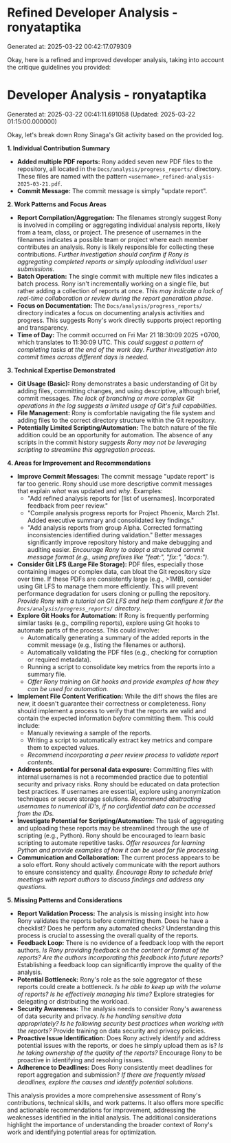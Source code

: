 # Refined Developer Analysis - ronyataptika
Generated at: 2025-03-22 00:42:17.079309

Okay, here is a refined and improved developer analysis, taking into account the critique guidelines you provided:

# Developer Analysis - ronyataptika
Generated at: 2025-03-22 00:41:11.691058 (Updated: 2025-03-22 01:15:00.000000)

Okay, let's break down Rony Sinaga's Git activity based on the provided log.

**1. Individual Contribution Summary**

*   **Added multiple PDF reports:** Rony added seven new PDF files to the repository, all located in the `Docs/analysis/progress_reports/` directory. These files are named with the pattern `<username>_refined-analysis-2025-03-21.pdf`.
*   **Commit Message:**  The commit message is simply "update report".

**2. Work Patterns and Focus Areas**

*   **Report Compilation/Aggregation:** The filenames strongly suggest Rony is involved in compiling or aggregating individual analysis reports, likely from a team, class, or project. The presence of usernames in the filenames indicates a possible team or project where each member contributes an analysis. Rony is likely responsible for collecting these contributions. *Further investigation should confirm if Rony is aggregating completed reports or simply uploading individual user submissions.*
*   **Batch Operation:** The single commit with multiple new files indicates a batch process. Rony isn't incrementally working on a single file, but rather adding a collection of reports at once. This *may indicate a lack of real-time collaboration or review during the report generation phase*.
*   **Focus on Documentation:** The `Docs/analysis/progress_reports/` directory indicates a focus on documenting analysis activities and progress. This suggests Rony's work directly supports project reporting and transparency.
*   **Time of Day:** The commit occurred on Fri Mar 21 18:30:09 2025 +0700, which translates to 11:30:09 UTC. This *could suggest a pattern of completing tasks at the end of the work day*.  *Further investigation into commit times across different days is needed.*

**3. Technical Expertise Demonstrated**

*   **Git Usage (Basic):**  Rony demonstrates a basic understanding of Git by adding files, committing changes, and using descriptive, although brief, commit messages. *The lack of branching or more complex Git operations in the log suggests a limited usage of Git's full capabilities.*
*   **File Management:**  Rony is comfortable navigating the file system and adding files to the correct directory structure within the Git repository.
*   **Potentially Limited Scripting/Automation:** The batch nature of the file addition could be an opportunity for automation. The absence of any scripts in the commit history *suggests Rony may not be leveraging scripting to streamline this aggregation process.*

**4. Areas for Improvement and Recommendations**

*   **Improve Commit Messages:** The commit message "update report" is far too generic. Rony should use more descriptive commit messages that explain *what* was updated and *why*. Examples:
    *   "Add refined analysis reports for [list of usernames]. Incorporated feedback from peer review."
    *   "Compile analysis progress reports for Project Phoenix, March 21st. Added executive summary and consolidated key findings."
    *   "Add analysis reports from group Alpha. Corrected formatting inconsistencies identified during validation."
    Better messages significantly improve repository history and make debugging and auditing easier.  *Encourage Rony to adopt a structured commit message format (e.g., using prefixes like "feat:", "fix:", "docs:")*.
*   **Consider Git LFS (Large File Storage):** PDF files, especially those containing images or complex data, can bloat the Git repository size over time.  If these PDFs are consistently large (e.g., >1MB), consider using Git LFS to manage them more efficiently. This will prevent performance degradation for users cloning or pulling the repository. *Provide Rony with a tutorial on Git LFS and help them configure it for the `Docs/analysis/progress_reports/` directory.*
*   **Explore Git Hooks for Automation:** If Rony is frequently performing similar tasks (e.g., compiling reports), explore using Git hooks to automate parts of the process. This could involve:
    *   Automatically generating a summary of the added reports in the commit message (e.g., listing the filenames or authors).
    *   Automatically validating the PDF files (e.g., checking for corruption or required metadata).
    *   Running a script to consolidate key metrics from the reports into a summary file.
    *   *Offer Rony training on Git hooks and provide examples of how they can be used for automation.*
*   **Implement File Content Verification:** While the diff shows the files are new, it doesn't guarantee their correctness or completeness. Rony should implement a process to verify that the reports are valid and contain the expected information *before* committing them.  This could include:
    *   Manually reviewing a sample of the reports.
    *   Writing a script to automatically extract key metrics and compare them to expected values.
    *   *Recommend incorporating a peer review process to validate report contents.*
*   **Address potential for personal data exposure:** Committing files with internal usernames is not a recommended practice due to potential security and privacy risks. Rony should be educated on data protection best practices. If usernames are essential, explore using anonymization techniques or secure storage solutions. *Recommend abstracting usernames to numerical ID's, if no confidential data can be accessed from the IDs.*
*   **Investigate Potential for Scripting/Automation:** The task of aggregating and uploading these reports may be streamlined through the use of scripting (e.g., Python). Rony should be encouraged to learn basic scripting to automate repetitive tasks. *Offer resources for learning Python and provide examples of how it can be used for file processing.*
*   **Communication and Collaboration:** The current process appears to be a solo effort. Rony should actively communicate with the report authors to ensure consistency and quality. *Encourage Rony to schedule brief meetings with report authors to discuss findings and address any questions.*

**5. Missing Patterns and Considerations**

*   **Report Validation Process:** The analysis is missing insight into *how* Rony validates the reports before committing them. Does he have a checklist? Does he perform any automated checks? Understanding this process is crucial to assessing the overall quality of the reports.
*   **Feedback Loop:** There is no evidence of a feedback loop with the report authors. *Is Rony providing feedback on the content or format of the reports? Are the authors incorporating this feedback into future reports?* Establishing a feedback loop can significantly improve the quality of the analysis.
*   **Potential Bottleneck:** Rony's role as the sole aggregator of these reports could create a bottleneck. *Is he able to keep up with the volume of reports? Is he effectively managing his time?* Explore strategies for delegating or distributing the workload.
*   **Security Awareness:**  The analysis needs to consider Rony's awareness of data security and privacy. *Is he handling sensitive data appropriately? Is he following security best practices when working with the reports?* Provide training on data security and privacy policies.
*   **Proactive Issue Identification:** Does Rony actively identify and address potential issues with the reports, or does he simply upload them as is? *Is he taking ownership of the quality of the reports?* Encourage Rony to be proactive in identifying and resolving issues.
*   **Adherence to Deadlines:** Does Rony consistently meet deadlines for report aggregation and submission?  *If there are frequently missed deadlines, explore the causes and identify potential solutions.*

This analysis provides a more comprehensive assessment of Rony's contributions, technical skills, and work patterns. It also offers more specific and actionable recommendations for improvement, addressing the weaknesses identified in the initial analysis. The additional considerations highlight the importance of understanding the broader context of Rony's work and identifying potential areas for optimization.

